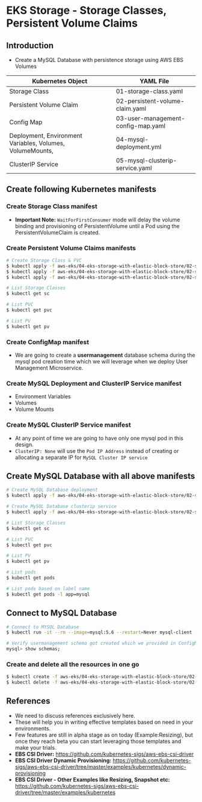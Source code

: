 # EKS Storage -  Storage Classes, Persistent Volume Claims

## Introduction
- Create a MySQL Database with persistence storage using AWS EBS Volumes

| Kubernetes Object                                         | YAML File                          |
|-----------------------------------------------------------|------------------------------------|
| Storage Class                                             | 01-storage-class.yaml              |
| Persistent Volume Claim                                   | 02-persistent-volume-claim.yaml    |
| Config Map                                                | 03-user-management-config-map.yaml |
| Deployment, Environment Variables, Volumes, VolumeMounts, | 04-mysql-deployment.yml            |
| ClusterIP Service                                         | 05-mysql-clusterip-service.yaml    |


## Create following Kubernetes manifests

### Create Storage Class manifest
- **Important Note:** `WaitForFirstConsumer` mode will delay the volume binding and provisioning of PersistentVolume until a Pod using the PersistentVolumeClaim is created.

### Create Persistent Volume Claims manifests
```bash
# Create Storage Class & PVC
$ kubectl apply -f aws-eks/04-eks-storage-with-elastic-block-store/02-sc-pvc-configmap-mysql/kube-manifests/01-storage-class.yaml
$ kubectl apply -f aws-eks/04-eks-storage-with-elastic-block-store/02-sc-pvc-configmap-mysql/kube-manifests/02-persistent-volume-claim.yaml
$ kubectl apply -f aws-eks/04-eks-storage-with-elastic-block-store/02-sc-pvc-configmap-mysql/kube-manifests/03-user-management-configmap.yaml

# List Storage Classes
$ kubectl get sc

# List PVC
$ kubectl get pvc 

# List PV
$ kubectl get pv
```

### Create ConfigMap manifest
- We are going to create a **usermanagement** database schema during the mysql pod creation time which we will leverage when we deploy User Management Microservice.

### Create MySQL Deployment and ClusterIP Service manifest
- Environment Variables
- Volumes
- Volume Mounts

### Create MySQL ClusterIP Service manifest
- At any point of time we are going to have only one mysql pod in this design.
- `ClusterIP: None` will use the `Pod IP Address` instead of creating or allocating a separate IP for `MySQL Cluster IP service`


## Create MySQL Database with all above manifests
```bash
# Create MySQL Database deployment
$ kubectl apply -f aws-eks/04-eks-storage-with-elastic-block-store/02-sc-pvc-configmap-mysql/kube-manifests/04-mysql-deployment.yaml

# Create MySQL Database clusterip service
$ kubectl apply -f aws-eks/04-eks-storage-with-elastic-block-store/02-sc-pvc-configmap-mysql/kube-manifests/05-mysql-clusterip-service.yaml

# List Storage Classes
$ kubectl get sc

# List PVC
$ kubectl get pvc

# List PV
$ kubectl get pv

# List pods
$ kubectl get pods 

# List pods based on label name
$ kubectl get pods -l app=mysql
```

## Connect to MySQL Database
```bash
# Connect to MYSQL Database
$ kubectl run -it --rm --image=mysql:5.6 --restart=Never mysql-client -- mysql -h mysql -pmysql-password

# Verify usermanagement schema got created which we provided in ConfigMap
mysql> show schemas;
```

### Create and delete all the resources in one go
```bash
$ kubectl create -f aws-eks/04-eks-storage-with-elastic-block-store/02-sc-pvc-configmap-mysql/kube-manifests/.
$ kubectl delete -f aws-eks/04-eks-storage-with-elastic-block-store/02-sc-pvc-configmap-mysql/kube-manifests/.
```

## References
- We need to discuss references exclusively here.
- These will help you in writing effective templates based on need in your environments.
- Few features are still in alpha stage as on today (Example:Resizing), but once they reach beta you can start leveraging those templates and make your trials.
- **EBS CSI Driver:** https://github.com/kubernetes-sigs/aws-ebs-csi-driver
- **EBS CSI Driver Dynamic Provisioning:**  https://github.com/kubernetes-sigs/aws-ebs-csi-driver/tree/master/examples/kubernetes/dynamic-provisioning
- **EBS CSI Driver - Other Examples like Resizing, Snapshot etc:** https://github.com/kubernetes-sigs/aws-ebs-csi-driver/tree/master/examples/kubernetes